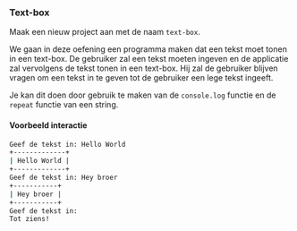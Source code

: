 ### Text-box

Maak een nieuw project aan met de naam `text-box`.

We gaan in deze oefening een programma maken dat een tekst moet tonen in een text-box. De gebruiker zal een tekst moeten ingeven en de applicatie zal vervolgens de tekst tonen in een text-box. Hij zal de gebruiker blijven vragen om een tekst in te geven tot de gebruiker een lege tekst ingeeft.

Je kan dit doen door gebruik te maken van de `console.log` functie en de `repeat` functie van een string.

#### Voorbeeld interactie

```bash
Geef de tekst in: Hello World
+-------------+
| Hello World |
+-------------+
Geef de tekst in: Hey broer
+-----------+
| Hey broer |
+-----------+
Geef de tekst in: 
Tot ziens!
```
